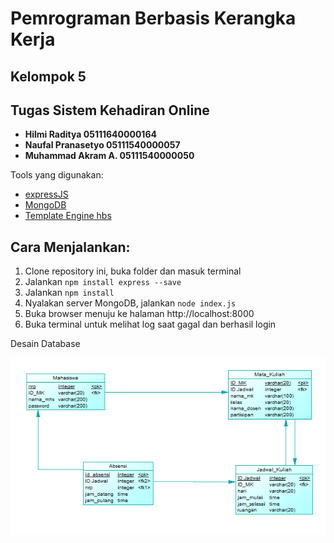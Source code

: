 # Pemrograman Berbasis Kerangka Kerja
## Kelompok 5
## Tugas Sistem Kehadiran Online
   
   - **Hilmi Raditya       05111640000164**
   - **Naufal Pranasetyo   05111540000057**
   - **Muhammad Akram A.   05111540000050**

Tools yang digunakan: 
- [expressJS](https://expressjs.com/)
- [MongoDB](https://www.mongodb.com/) 
- [Template Engine hbs](https://github.com/pillarjs/hbs)
   
## Cara Menjalankan:
1. Clone repository ini, buka folder dan masuk terminal
2. Jalankan `npm install express --save`
3. Jalankan `npm install`
4. Nyalakan server MongoDB, jalankan `node index.js`
5. Buka browser menuju ke halaman http://localhost:8000
6. Buka terminal untuk melihat log saat gagal dan berhasil login

Desain Database

![db](Desain%20Database.png)

